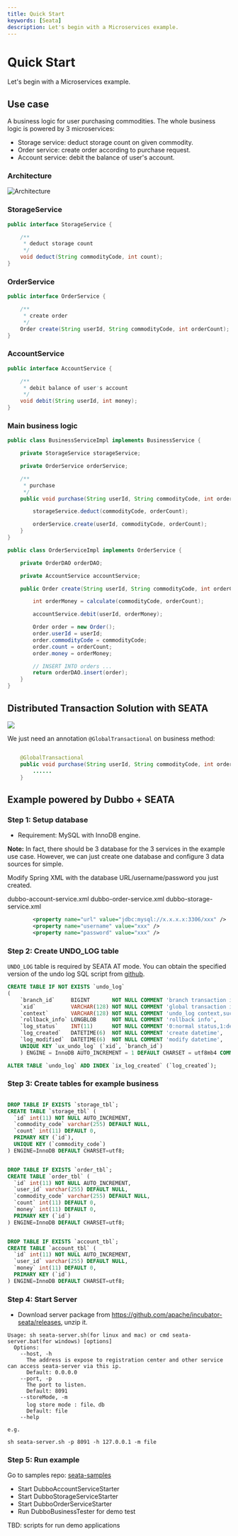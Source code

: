 ```yaml
---
title: Quick Start
keywords: [Seata]
description: Let's begin with a Microservices example.
---
```


# Quick Start

Let's begin with a Microservices example.

## Use case

A business logic for user purchasing commodities. The whole business logic is powered by 3 microservices:

- Storage service: deduct storage count on given commodity.
- Order service: create order according to purchase request.
- Account service: debit the balance of user's account.

### Architecture

![Architecture](/img/architecture.png)

### StorageService

```java
public interface StorageService {

    /**
     * deduct storage count
     */
    void deduct(String commodityCode, int count);
}
```

### OrderService

```java
public interface OrderService {

    /**
     * create order
     */
    Order create(String userId, String commodityCode, int orderCount);
}
```

### AccountService

```java
public interface AccountService {

    /**
     * debit balance of user's account
     */
    void debit(String userId, int money);
}
```

### Main business logic

```java
public class BusinessServiceImpl implements BusinessService {

    private StorageService storageService;

    private OrderService orderService;

    /**
     * purchase
     */
    public void purchase(String userId, String commodityCode, int orderCount) {

        storageService.deduct(commodityCode, orderCount);

        orderService.create(userId, commodityCode, orderCount);
    }
}
```

```java
public class OrderServiceImpl implements OrderService {

    private OrderDAO orderDAO;

    private AccountService accountService;

    public Order create(String userId, String commodityCode, int orderCount) {

        int orderMoney = calculate(commodityCode, orderCount);

        accountService.debit(userId, orderMoney);

        Order order = new Order();
        order.userId = userId;
        order.commodityCode = commodityCode;
        order.count = orderCount;
        order.money = orderMoney;

        // INSERT INTO orders ...
        return orderDAO.insert(order);
    }
}
```

## Distributed Transaction Solution with SEATA

![](/img/solution.png)

We just need an annotation `@GlobalTransactional` on business method:

```java

    @GlobalTransactional
    public void purchase(String userId, String commodityCode, int orderCount) {
        ......
    }
```

## Example powered by Dubbo + SEATA

### Step 1: Setup database

- Requirement: MySQL with InnoDB engine.

**Note:** In fact, there should be 3 database for the 3 services in the example use case. However, we can just create one database and configure 3 data sources for simple.

Modify Spring XML with the database URL/username/password you just created.

dubbo-account-service.xml
dubbo-order-service.xml
dubbo-storage-service.xml

```xml
        <property name="url" value="jdbc:mysql://x.x.x.x:3306/xxx" />
        <property name="username" value="xxx" />
        <property name="password" value="xxx" />
```

### Step 2: Create UNDO_LOG table


`UNDO_LOG` table is required by SEATA AT mode. You can obtain the specified version of the undo log SQL script from [github](https://github.com/apache/incubator-seata/tree/v1.4.2/script/client/at/db).

```sql
CREATE TABLE IF NOT EXISTS `undo_log`
(
    `branch_id`     BIGINT       NOT NULL COMMENT 'branch transaction id',
    `xid`           VARCHAR(128) NOT NULL COMMENT 'global transaction id',
    `context`       VARCHAR(128) NOT NULL COMMENT 'undo_log context,such as serialization',
    `rollback_info` LONGBLOB     NOT NULL COMMENT 'rollback info',
    `log_status`    INT(11)      NOT NULL COMMENT '0:normal status,1:defense status',
    `log_created`   DATETIME(6)  NOT NULL COMMENT 'create datetime',
    `log_modified`  DATETIME(6)  NOT NULL COMMENT 'modify datetime',
    UNIQUE KEY `ux_undo_log` (`xid`, `branch_id`)
    ) ENGINE = InnoDB AUTO_INCREMENT = 1 DEFAULT CHARSET = utf8mb4 COMMENT ='AT transaction mode undo table';

ALTER TABLE `undo_log` ADD INDEX `ix_log_created` (`log_created`);

```

### Step 3: Create tables for example business

```sql

DROP TABLE IF EXISTS `storage_tbl`;
CREATE TABLE `storage_tbl` (
  `id` int(11) NOT NULL AUTO_INCREMENT,
  `commodity_code` varchar(255) DEFAULT NULL,
  `count` int(11) DEFAULT 0,
  PRIMARY KEY (`id`),
  UNIQUE KEY (`commodity_code`)
) ENGINE=InnoDB DEFAULT CHARSET=utf8;


DROP TABLE IF EXISTS `order_tbl`;
CREATE TABLE `order_tbl` (
  `id` int(11) NOT NULL AUTO_INCREMENT,
  `user_id` varchar(255) DEFAULT NULL,
  `commodity_code` varchar(255) DEFAULT NULL,
  `count` int(11) DEFAULT 0,
  `money` int(11) DEFAULT 0,
  PRIMARY KEY (`id`)
) ENGINE=InnoDB DEFAULT CHARSET=utf8;


DROP TABLE IF EXISTS `account_tbl`;
CREATE TABLE `account_tbl` (
  `id` int(11) NOT NULL AUTO_INCREMENT,
  `user_id` varchar(255) DEFAULT NULL,
  `money` int(11) DEFAULT 0,
  PRIMARY KEY (`id`)
) ENGINE=InnoDB DEFAULT CHARSET=utf8;
```

### Step 4: Start Server

- Download server package from https://github.com/apache/incubator-seata/releases, unzip it.

```shell
Usage: sh seata-server.sh(for linux and mac) or cmd seata-server.bat(for windows) [options]
  Options:
    --host, -h
      The address is expose to registration center and other service can access seata-server via this ip.
      Default: 0.0.0.0
    --port, -p
      The port to listen.
      Default: 8091
    --storeMode, -m
      log store mode : file、db
      Default: file
    --help

e.g.

sh seata-server.sh -p 8091 -h 127.0.0.1 -m file
```

### Step 5: Run example

Go to samples repo: [seata-samples](https://github.com/apache/incubator-seata-samples)

- Start DubboAccountServiceStarter
- Start DubboStorageServiceStarter
- Start DubboOrderServiceStarter
- Run DubboBusinessTester for demo test

TBD: scripts for run demo applications
